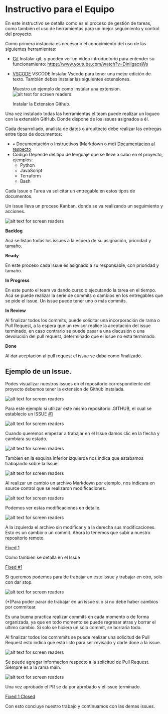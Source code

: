 # Instructivo para el Equipo

En este instructivo se detalla como es el proceso de gestión de tareas, como también el uso de herramientas para un mejor seguimiento y control del proyecto.

Como primera instancia es necesario el conocimiento del uso de las siguientes herramientas:

- [Git](https://git-scm.com/)
    Instalar git, y pueden ver un video introductorio para entender su funcionamiento: 
    https://www.youtube.com/watch?v=DinilgacaWs
- [VSCODE](https://code.visualstudio.com/)
    VSCODE Instalar Vscode para tener una mejor edición de texto. También debes instalar las siguientes extensiones.

    Muestro un ejemplo de como instalar una extension.
    ![alt text for screen readers](/profile/assets/install-pp-tools.gif "Extensions")

    Instalar la Extension Github.

Una vez instalado todas las herramientas el team puede realizar un logueo con la extensión GitHub. Donde dispone de los issues asignados a él.

Cada desarrollado, analista de datos o arquitecto debe realizar las entregas entre tipos de documentos:


- •	Documentación o Instructivos (Markdown o md)
    [Documentacion al respecto](https://docs.github.com/es/get-started/writing-on-github/getting-started-with-writing-and-formatting-on-github/basic-writing-and-formatting-syntax)
- Código
    Depende del tipo de lenguaje que se lleve a cabo en el proyecto, ejemplos:
    -   Python
    -   JavaScript
    -   Terraform
    -   Bash

Cada Issue o Tarea va solicitar un entregable en estos tipos de documentos.

Un issue lleva un proceso Kanban, donde se va realizando un seguimiento y acciones.

![alt text for screen readers](/profile/assets/status.png "Status de un Issue")

__Backlog__

Acá se listan todas los issues a la espera de su asignación, prioridad y tamaño.

__Ready__

En este proceso cada issue es asignado a su responsable, con prioridad y tamaño.

__In Progress__

En este punto el team va dando curso o ejecutando la tarea en el tiempo. Acá se puede realizar la serie de commits o cambios en los entregables que se pide el issue. Un issue puede tener uno o más commits.

__In Review__

Al finalizar todos los commits, puede solicitar una incorporación de rama o Pull Request, a la espera que un revisor realice la aceptación del issue terminado, en caso contrario se puede pasar a una discusión o una devolución del pull request, determinado que el issue no está terminado.

__Done__

Al dar aceptación al pull request el issue se daba como finalizado.

## Ejemplo de un Issue.

Podes visualizar nuestros issues en el repositorio correspondiente del proyecto debemos tener la extension de Github instalada.

![alt text for screen readers](/profile/assets/github.png "Status de un Issue")

Para este ejemplo si utilizar este mismo repositorio .GITHUB, el cual se establecio un ISSUE [#1](https://github.com/Taligent-UNID/.github/issues/1)

![alt text for screen readers](/profile/assets/ready.png "Status de un Issue")

Cuando queremos empezar a trabajar en el Issue damos clic en la flecha y cambiara su estado.

![alt text for screen readers](/profile/assets/in-progress.png "Status de un Issue")

Tambien en la esquina inferior izquierda nos indica que estabamos trabajando sobre la Issue.

![alt text for screen readers](/profile/assets/activity.png "Status de un Issue")

Al realizar un cambio un archivo Markdown por ejemplo, nos indicara en source control que se realizaron modificaciones.

![alt text for screen readers](/profile/assets/changes.png "Status de un Issue")

Podemos ver estas modificaciones en detalle.

![alt text for screen readers](/profile/assets/commit.png "Status de un Issue")

A la izquierda el archivo sin modificar y a la derecha sus modificaciones. Esto es un cambio o un commit.
Ahora lo tenemos que subir a nuestro repositorio remoto.

[Fixed 1](https://github.com/Taligent-UNID/.github/commit/25a3b15849957c9b45f8585b0628c5953e3c6cde)

Como tambien se detalla en el Issue

[Fixed #1](https://github.com/Taligent-UNID/.github/issues/1)

Si queremos podemos para de trabajar en este issue y trabajar en otro, solo con dar stop.

![alt text for screen readers](/profile/assets/stop.png "Status de un Issue")

(*)Para poder parar de trabajar en un issue si o si no debe haber cambios por commitear.

Es una buena practica realizar commits en cada momento o de forma organizada, ya que en todo momento se puede regresar atras y borrar el ultimo cambio. Si solo se hiciera un solo commit, se borraria todo.

Al finalizar todos los commmits se puede realizar una solicitud de Pull Request esto indica que esta listo para ser revisado y darle done a la issue.

![alt text for screen readers](/profile/assets/pull-request.png "Status de un Issue")

Se puede agregar informacion respecto a la solicitud de Pull Request.
Siempre es a la rama main.

![alt text for screen readers](/profile/assets/pr-description.png "Status de un Issue")

Una vez aprobado el PR se da por aprobado y el issue terminado.

[Fixed 1 Closed](https://github.com/Taligent-UNID/.github/issues/1)

Con esto concluye nuestro trabajo y continuamos con las demas issues.